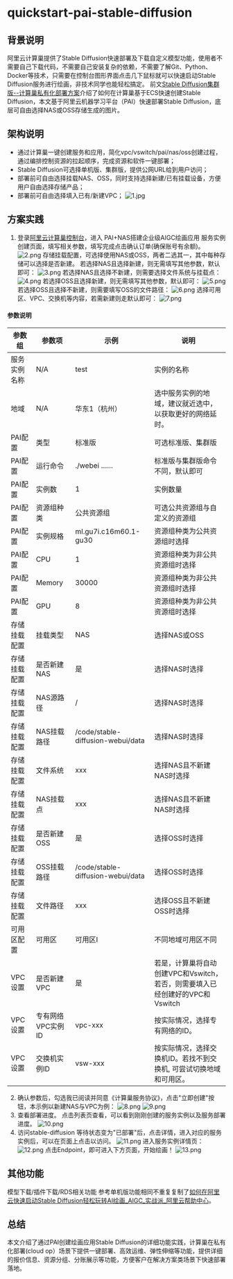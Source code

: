 # quickstart-pai-stable-diffusion

## 背景说明
阿里云计算巢提供了Stable Diffusion快速部署及下载自定义模型功能，使用者不需要自己下载代码，不需要自己安装复杂的依赖，不需要了解Git、Python、Docker等技术，只需要在控制台图形界面点击几下鼠标就可以快速启动Stable Diffusion服务进行绘画，非技术同学也能轻松搞定。
前文[Stable Diffusion集群版--计算巢私有化部署方案](http://t.csdn.cn/0B7tO)介绍了如何在计算巢基于ECS快速创建Stable Diffusion，本文基于阿里云机器学习平台（PAI）快速部署Stable Diffusion，底层可自由选择NAS或OSS存储生成的图片。
## 架构说明
- 通过计算巢一键创建服务和应用，简化vpc/vswitch/pai/nas/oss创建过程，通过编排控制资源的拉起顺序，完成资源和软件一键部署；
- Stable Diffusion可选择单机版、集群版，提供公网URL给到用户访问；
- 部署前可自由选择挂载NAS、OSS，同时支持选择新建/已有挂载设备，方便用户自由选择存储产品；
- 部署前可自由选择填入已有/新建VPC；
![1.jpg](1.jpg)

## 方案实践
1. 登录[阿里云计算巢控制台](https://computenest.console.aliyun.com/user/cn-hangzhou/serviceInstanceCreate?ServiceId=service-b64f533f24f0498db190)，进入 PAI+NAS搭建企业级AIGC绘画应用 服务实例创建页面，填写相关参数，填写完成点击确认订单(确保账号有余额)。
![2.png](2.png)
存储挂载配置，可选择使用NAS或OSS，两者二选其一，其中每种存储可以选择是否新建。
若选择NAS且选择新建，则无需填写其他参数，默认即可：
![3.png](3.png)
若选择NAS且选择不新建，则需要选择文件系统与挂载点：
![4.png](4.png)
若选择OSS且选择新建，则无需填写其他参数，默认即可：
![5.png](5.png)
若选择OSS且选择不新建，则需要填写OSS的文件路径：
![6.png](6.png)
选择可用区、VPC、交换机等内容，若需新建则走默认即可：
![7.png](7.png)
#### 参数说明

| 参数组        | 参数项         | 示例                                 | 说明                                                                                                          |
|------------|-------------|------------------------------------|-------------------------------------------------------------------------------------------------------------|
| 服务实例名称     | N/A         | test                               | 实例的名称                                                                                                       |
| 地域         | N/A         | 华东1（杭州）                            | 选中服务实例的地域，建议就近选中，以获取更好的网络延时。                                                                                |
| PAI配置	| 类型	| 标准版	                               | 可选标准版、集群版|
|PAI配置	|运行命令| 	./webei ……	                       |标准版与集群版命令不同，默认即可|
|PAI配置	|实例数| 	1	                                |实例数量|
|PAI配置	|资源组种类	| 公共资源组	                             |可选公共资源组与自定义的资源组|
|PAI配置	|实例规格	| ml.gu7i.c16m60.1-gu30              |		资源组种类为公共资源组时选择|
|PAI配置	|CPU	| 1	                                 |资源组种类为非公共资源组时选择|
|PAI配置|	Memory| 	30000                             |	资源组种类为非公共资源组时选择|
|PAI配置|	GPU	| 8	                                 |资源组种类为非公共资源组时选择|
|存储挂载配置	|挂载类型| 	NAS                               |	选择NAS或OSS|
|存储挂载配置|	是否新建NAS| 	是                                 |	选择NAS时选择|
|存储挂载配置|	NAS源路径| 	/                                 |	选择NAS时选择|
|存储挂载配置|	NAS挂载路径| 	/code/stable-diffusion-webui/data |	选择NAS时选择|
|存储挂载配置|	文件系统| 	xxx                               |	选择NAS且不新建NAS时选择|
|存储挂载配置|	NAS挂载点| 	xxx                               |	选择NAS且不新建NAS时选择|
|存储挂载配置|	是否新建OSS| 	是                                 |	选择OSS时选择|
|存储挂载配置|	OSS挂载路径| 	/code/stable-diffusion-webui/data |	选择OSS时选择|
|存储挂载配置|	文件路径| 	xxx                               |	选择OSS且不新建OSS时选择|
| 可用区配置      | 可用区         | 可用区I                               | 不同地域可用区不同                              |
| VPC设置      | 是否新建VPC     | 是                                  | 若是，计算巢将自动创建VPC和Vswitch，若否，则需要填入已经创建好的VPC和Vswitch                              |
| VPC设置 | 专有网络VPC实例ID | vpc-xxx                            | 按实际情况，选择专有网络的ID。                                                                                            |
| VPC设置 | 交换机实例ID     | vsw-xxx                            | 按实际情况，选择交换机ID。若找不到交换机, 可尝试切换地域和可用区。                                                                         |
2. 确认参数后，勾选我已阅读并同意《计算巢服务协议》，点击"立即创建"按钮，本示例以新建NAS与VPC为例：
![8.png](8.png)
![9.png](9.png)
3. 查看部署进度。 点击列表页查看，可以看到刚刚创建的服务实例以及服务部署进度。
![10.png](10.png)
4. 访问stable-diffusion 等待状态变为"已部署"后，点击详情，进入对应的服务实例后，可以在页面上点击以访问。
![11.png](11.png)
进入服务实例详情页：
![12.png](12.png)
点击Endpoint，即可进入下方页面，开始绘画！
![13.png](13.png)
## 其他功能
模型下载/插件下载/RDS相关功能 参考单机版功能相同不重复复制了[如何在阿里云快速启动Stable Diffusion轻松玩转AI绘画_AIGC_实战派_阿里云帮助中心](https://help.aliyun.com/practice_detail/611227#d8e1e0e0c4jaj)。
## 总结
本文介绍了通过PAI创建绘画应用Stable Diffusion的详细功能实践，计算巢在私有化部署(cloud op）场景下提供一键部署、高效运维、弹性伸缩等功能，提供详细的报价信息、资源分组、分账展示等功能，方便客户在解决方案类场景下快速部署落地。

